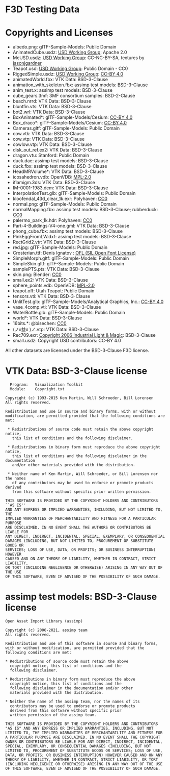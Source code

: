 # F3D Testing Data

# Copyrights and Licenses

- albedo.png: glTF-Sample-Models: Public Domain
- AnimatedCube.usdz: [USD Working Group](https://github.com/usd-wg/assets): Apache 2.0
- McUSD.usdz: [USD Working Group](https://github.com/usd-wg/assets): CC-NC-BY-SA, textures by [jasonjgardner](https://github.com/jasonjgardner)
- Teapot.usd: [USD Working Group](https://github.com/usd-wg/assets): Public Domain - CC0
- RiggedSimple.usdz: [USD Working Group](https://github.com/usd-wg/assets): [CC-BY 4.0](https://creativecommons.org/licenses/by/4.0/)
- animatedWorld.fbx: VTK Data: BSD-3-Clause
- animation_with_skeleton.fbx: assimp test models: BSD-3-Clause
- anim_test.x: assimp test models: BSD-3-Clause
- cube_gears.3mf: 3MF consortium samples: BSD-2-Clause
- beach.nrrd: VTK Data: BSD-3-Clause
- bluntfin.vts: VTK Data: BSD-3-Clause
- bot2.wrl: VTK Data: BSD-3-Clause
- BoxAnimated*: glTF-Sample-Models/Cesium: [CC-BY 4.0](https://creativecommons.org/licenses/by/4.0/)
- Box_draco*: glTF-Sample-Models/Cesium: [CC-BY 4.0](https://creativecommons.org/licenses/by/4.0/)
- Cameras.gltf: glTF-Sample-Models: Public Domain
- cow.vtk: VTK Data: BSD-3-Clause
- cow.vtp: VTK Data: BSD-3-Clause
- cowlow.vtp: VTK Data: BSD-3-Clause
- disk_out_ref.ex2: VTK Data: BSD-3-Clause
- dragon.vtu: Stanford: Public Domain
- duck.dae: assimp test models: BSD-3-Clause
- duck.fbx: assimp test models: BSD-3-Clause
- HeadMRVolume*: VTK Data: BSD-3-Clause
- icosahedron.vdb: OpenVDB: [MPL-2.0](http://www.mozilla.org/MPL/2.0/)
- iflamigm.3ds: VTK Data: BSD-3-Clause
- IM-0001-1983.dcm: VTK Data: BSD-3-Clause
- InterpolationTest.glb: glTF-Sample-Models: Public Domain
- kloofendal_43d_clear_1k.exr: Polyhaven: [CC0](https://creativecommons.org/publicdomain/zero/1.0/)
- normal.png: glTF-Sample-Models: Public Domain
- normalMapping.fbx: assimp test models: BSD-3-Clause; rubberduck: [CC0](https://creativecommons.org/publicdomain/zero/1.0/)
- palermo_park_1k.hdr: Polyhaven: [CC0](https://creativecommons.org/publicdomain/zero/1.0/)
- Part-4-Buildings-V4-one.gml: VTK Data: BSD-3-Clause
- phong_cube.fbx: assimp test models: BSD-3-Clause
- PinkEggFromLW.dxf: assimp test models: BSD-3-Clause
- RectGrid2.vtr: VTK Data: BSD-3-Clause
- red.jpg: glTF-Sample-Models: Public Domain
- Crosterian.ttf: Denis Ignatov : [OFL (SIL Open Font License)](https://scripts.sil.org/cms/scripts/page.php?site_id=nrsi&id=OFL)
- SimpleMorph.gltf: glTF-Sample-Models: Public Domain
- SimpleSkin.gltf: glTF-Sample-Models: Public Domain
- samplePTS.pts: VTK Data: BSD-3-Clause
- skin.png: Blender: [CC0](https://creativecommons.org/publicdomain/zero/1.0/)
- small.ex2: VTK Data: BSD-3-Clause
- sphere_points.vdb: OpenVDB: [MPL-2.0](http://www.mozilla.org/MPL/2.0/)
- teapot.off: Utah Teapot: Public Domain
- tensors.vti: VTK Data: BSD-3-Clause
- UnlitTest.glb: glTF-Sample-Models/Analytical Graphics, Inc.: [CC-BY 4.0](https://creativecommons.org/licenses/by/4.0/)
- vase_4comp.vti: VTK Data: BSD-3-Clause
- WaterBottle.glb: glTF-Sample-Models: Public Domain
- world*: VTK Data: BSD-3-Clause
- 16bits.*: @bisechen: [CC0](https://creativecommons.org/publicdomain/zero/1.0/)
- (ノಠ益ಠ )ノ.vtp: VTK Data: BSD-3-Clause
- Rec709.exr: [Copyright 2006 Industrial Light & Magic](https://github.com/AcademySoftwareFoundation/openexr/blob/370db2835843ac75f85e1386c05455f26a6ff58c/website/test_images/Chromaticities/Rec709.rst): BSD-3-Clause
- small.usdz: Copyright USD contributors: CC-BY 4.0

All other datasets are licensed under the BSD-3-Clause F3D license.

# VTK Data: BSD-3-Clause license

```
  Program:   Visualization Toolkit
  Module:    Copyright.txt

Copyright (c) 1993-2015 Ken Martin, Will Schroeder, Bill Lorensen
All rights reserved.

Redistribution and use in source and binary forms, with or without
modification, are permitted provided that the following conditions are met:

 * Redistributions of source code must retain the above copyright notice,
   this list of conditions and the following disclaimer.

 * Redistributions in binary form must reproduce the above copyright notice,
   this list of conditions and the following disclaimer in the documentation
   and/or other materials provided with the distribution.

 * Neither name of Ken Martin, Will Schroeder, or Bill Lorensen nor the names
   of any contributors may be used to endorse or promote products derived
   from this software without specific prior written permission.

THIS SOFTWARE IS PROVIDED BY THE COPYRIGHT HOLDERS AND CONTRIBUTORS ``AS IS''
AND ANY EXPRESS OR IMPLIED WARRANTIES, INCLUDING, BUT NOT LIMITED TO, THE
IMPLIED WARRANTIES OF MERCHANTABILITY AND FITNESS FOR A PARTICULAR PURPOSE
ARE DISCLAIMED. IN NO EVENT SHALL THE AUTHORS OR CONTRIBUTORS BE LIABLE FOR
ANY DIRECT, INDIRECT, INCIDENTAL, SPECIAL, EXEMPLARY, OR CONSEQUENTIAL
DAMAGES (INCLUDING, BUT NOT LIMITED TO, PROCUREMENT OF SUBSTITUTE GOODS OR
SERVICES; LOSS OF USE, DATA, OR PROFITS; OR BUSINESS INTERRUPTION) HOWEVER
CAUSED AND ON ANY THEORY OF LIABILITY, WHETHER IN CONTRACT, STRICT LIABILITY,
OR TORT (INCLUDING NEGLIGENCE OR OTHERWISE) ARISING IN ANY WAY OUT OF THE USE
OF THIS SOFTWARE, EVEN IF ADVISED OF THE POSSIBILITY OF SUCH DAMAGE.
```

# assimp test models: BSD-3-Clause license

```
Open Asset Import Library (assimp)

Copyright (c) 2006-2021, assimp team
All rights reserved.

Redistribution and use of this software in source and binary forms,
with or without modification, are permitted provided that the
following conditions are met:

* Redistributions of source code must retain the above
  copyright notice, this list of conditions and the
  following disclaimer.

* Redistributions in binary form must reproduce the above
  copyright notice, this list of conditions and the
  following disclaimer in the documentation and/or other
  materials provided with the distribution.

* Neither the name of the assimp team, nor the names of its
  contributors may be used to endorse or promote products
  derived from this software without specific prior
  written permission of the assimp team.

THIS SOFTWARE IS PROVIDED BY THE COPYRIGHT HOLDERS AND CONTRIBUTORS
"AS IS" AND ANY EXPRESS OR IMPLIED WARRANTIES, INCLUDING, BUT NOT
LIMITED TO, THE IMPLIED WARRANTIES OF MERCHANTABILITY AND FITNESS FOR
A PARTICULAR PURPOSE ARE DISCLAIMED. IN NO EVENT SHALL THE COPYRIGHT
OWNER OR CONTRIBUTORS BE LIABLE FOR ANY DIRECT, INDIRECT, INCIDENTAL,
SPECIAL, EXEMPLARY, OR CONSEQUENTIAL DAMAGES (INCLUDING, BUT NOT
LIMITED TO, PROCUREMENT OF SUBSTITUTE GOODS OR SERVICES; LOSS OF USE,
DATA, OR PROFITS; OR BUSINESS INTERRUPTION) HOWEVER CAUSED AND ON ANY
THEORY OF LIABILITY, WHETHER IN CONTRACT, STRICT LIABILITY, OR TORT
(INCLUDING NEGLIGENCE OR OTHERWISE) ARISING IN ANY WAY OUT OF THE USE
OF THIS SOFTWARE, EVEN IF ADVISED OF THE POSSIBILITY OF SUCH DAMAGE.
```
